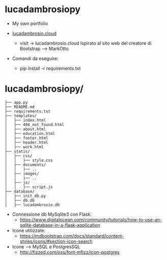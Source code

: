 # lucadambrosiopy
  - My own portfolio

* [lucadambrosio.cloud](https://www.lucadambrosio.cloud/)
  - visit -> lucadambrosio.cloud
Ispirato al sito web del creatore di Bootstrap --> MarkOtto

* Comandi da eseguire:
    - pip install -r requirements.txt

# lucadambrosiopy/
    ├── app.py
    ├── README.md
    ├── requirements.txt
    ├── templates/
    │   ├── index.html
    │   ├── 404_not_found.html
    │   ├── about.html
    │   ├── education.html
    │   ├── footer.html
    │   ├── header.html
    │   ├── work.html
    ├── static/
    │   ├── css/
    │   │   ├── style.css
    │   ├── documents/
    │   │   ├── ..
    │   ├── images/
    │   │   ├── ..
    │   ├── js/
    │   │   ├── script.js
    ├── database/
    │   ├── init_db.py
    │   ├── db.db
    │   ├── lucadambrosio.db


* Connessione db MySqlite3 con Flask:
    - https://www.digitalocean.com/community/tutorials/how-to-use-an-sqlite-database-in-a-flask-application
* Icone utilizzate:
    - https://mdbootstrap.com/docs/standard/content-styles/icons/#section-icon-search
* Icone --> MySQL e PostgresSQL
    - http://fizzed.com/oss/font-mfizz/icon-postgres
